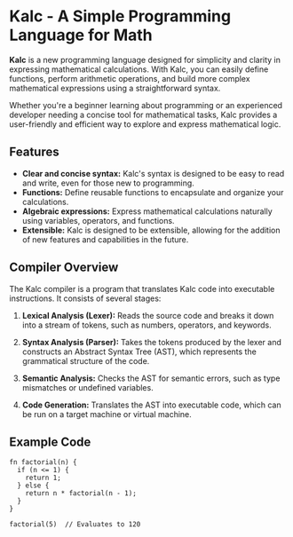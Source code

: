 # Kalc - A Simple Programming Language for Math

**Kalc** is a new programming language designed for simplicity and clarity in expressing mathematical calculations. With Kalc, you can easily define functions, perform arithmetic operations, and build more complex mathematical expressions using a straightforward syntax. 

Whether you're a beginner learning about programming or an experienced developer needing a concise tool for mathematical tasks, Kalc provides a user-friendly and efficient way to explore and express mathematical logic.

## Features

* **Clear and concise syntax:** Kalc's syntax is designed to be easy to read and write, even for those new to programming.
* **Functions:** Define reusable functions to encapsulate and organize your calculations.
* **Algebraic expressions:** Express mathematical calculations naturally using variables, operators, and functions.
* **Extensible:** Kalc is designed to be extensible, allowing for the addition of new features and capabilities in the future.

## Compiler Overview

The Kalc compiler is a program that translates Kalc code into executable instructions. It consists of several stages:

1. **Lexical Analysis (Lexer):** Reads the source code and breaks it down into a stream of tokens, such as numbers, operators, and keywords.

2. **Syntax Analysis (Parser):** Takes the tokens produced by the lexer and constructs an Abstract Syntax Tree (AST), which represents the grammatical structure of the code.

3. **Semantic Analysis:** Checks the AST for semantic errors, such as type mismatches or undefined variables.

4. **Code Generation:** Translates the AST into executable code, which can be run on a target machine or virtual machine.

## Example Code

```kalc
fn factorial(n) {
  if (n <= 1) {
    return 1;
  } else {
    return n * factorial(n - 1);
  }
}

factorial(5)  // Evaluates to 120
